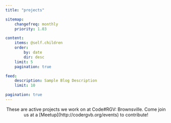 ```yaml
---
title: "projects"

sitemap:
    changefreq: monthly
    priority: 1.03

content:
    items: @self.children
    order:
        by: date
        dir: desc
    limit: 5
    pagination: true

feed:
    description: Sample Blog Description
    limit: 10

pagination: true
---
```

<center>
These are active projects we work on at Code#RGV: Brownsville. Come join us at a [Meetup](http://codergvb.org/events) to contribute!
</center>

